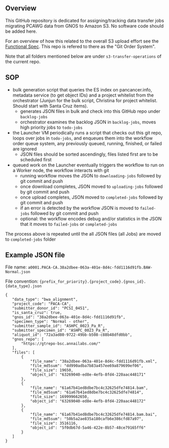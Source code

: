 ## Overview

This GitHub repository is dedicated for assigning/tracking data transfer jobs
migrating PCAWG data from GNOS to Amazon S3. No software code should be added here.

For an overview of how this related to the overall S3 upload effort see the [Functional Spec](https://wiki.oicr.on.ca/display/Collabor/Functional+Spec+-+ICGC+PanCancer+Data+Load).  This repo is refered to there as the "Git Order System".

Note that all folders mentioned below are under `s3-transfer-operations` of the
current repo.

## SOP

* bulk generation script that queries the ES index on pancancer.info, metadata service (to get object IDs) and a project whitelist from the orchestrator (Junjun for the bulk script, Christina for project whitelist. Should start with Santa Cruz items).
   * generates JSON files in bulk and check into this GitHub repo under `backlog-jobs`
   * orchestrator examines the backlog JSON in `backlog-jobs`, moves high priority jobs to `todo-jobs`
* the Launcher VM periodically runs a script that checks out this git repo, loops over jobs in `todo-jobs`, and enqueues them into the workflow order queue system, any previously queued, running, finished, or failed are ignored
    * JSON files should be sorted ascendingly, files listed first are to be scheduled first
* queued work on the Launcher eventually triggers the workflow to run on a Worker node, the workflow interacts with git
    * running workflow moves the JSON to `downloading-jobs` followed by git commit and push
    * once download completes, JSON moved to `uploading-jobs` followed by git commit and push 
    * once upload completes, JSON moved to `completed-jobs` followed by git commit and push
    * if an error is detected by the workflow JSON is moved to `failed-jobs` followed by git commit and push
    * optional: the workflow encodes debug and/or statistics in the JSON that it moves to `failed-jobs` or `completed-jobs`

The process above is repeated until the all JSON files (all Jobs) are moved to `completed-jobs` folder


## Example JSON file

File name: `a0001.PACA-CA.38a2dbee-063a-401e-8d4c-fdd1116d91fb.BAW-Normal.json`

File convention: `{prefix_for_priority}.{project_code}.{gnos_id}.{data_type}.json`
```
{
   "data_type": "bwa_alignment",
   "project_code": "PACA-CA",
   "submitter_donor_id": "PCSI_0451",
   "is_santa_cruz": true,
   "gnos_id": "38a2dbee-063a-401e-8d4c-fdd1116d91fb", 
   "specimen_type": "Normal - other", 
   "submitter_sample_id": "ASHPC_0023_Pa_R", 
   "submitter_specimen_id": "ASHPC_0023_Pa_R",
   "aliquot_id": "72a3ad80-9722-49bb-b508-c88b48dfd0bb", 
   "gnos_repo": [
       "https://gtrepo-bsc.annailabs.com/"
   ], 
   "files": [
       {
           "file_name": "38a2dbee-063a-401e-8d4c-fdd1116d91fb.xml",
           "file_md5sum": "dd990adba7b83a457ee69a879699ef06",
           "file_size": 19650,
           "object_id": "63269040-ed8e-4efb-8fd4-220aac448171"
       },
       {
           "file_name": "61a67b41ed8dbe7bc4c32625dfe74814.bam", 
           "file_md5sum": "61a67b41ed8dbe7bc4c32625dfe74814", 
           "file_size": 169999662650,
           "object_id": "63269040-ed8e-4efb-8fd4-220aac448172"
       },
       {
           "file_name": "61a67b41ed8dbe7bc4c32625dfe74814.bam.bai", 
           "file_md5sum": "50b5a2ae835a180cafb6e386cfd87a97",
           "file_size": 3516116,
           "object_id": "5f0db67d-5a46-422e-8b57-48ce79165ff6"
       }
   ] 
}
```

